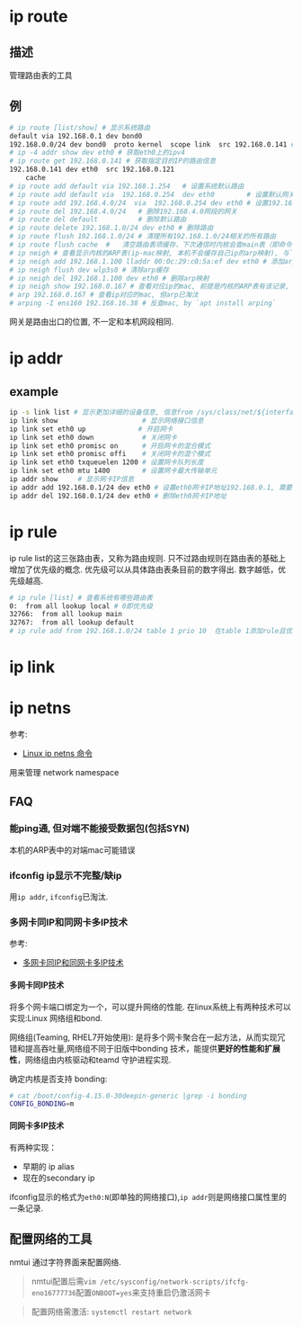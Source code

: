 # ip route

## 描述

管理路由表的工具

## 例
```bash
# ip route [list/show] # 显示系统路由
default via 192.168.0.1 dev bond0 
192.168.0.0/24 dev bond0  proto kernel  scope link  src 192.168.0.141 # 如果进程没有bind一个源地址，将会使用src域里面的源地址作为数据包的源地址进行发送; 但是如果进程提前bind了，命中了这个条目，但仍然会使用进程bind的源地址作为数据包的源地址. 因此这里的src只是一个建议的作用
# ip -4 addr show dev eth0 # 获取eth0上的ipv4
# ip route get 192.168.0.141 # 获取指定目的IP的路由信息
192.168.0.141 dev eth0  src 192.168.0.121 
    cache
# ip route add default via 192.168.1.254   # 设置系统默认路由
# ip route add default via  192.168.0.254  dev eth0        # 设置默认网关为192.168.0.254
# ip route add 192.168.4.0/24  via  192.168.0.254 dev eth0 # 设置192.168.4.0网段的网关为192.168.0.254,数据走eth0接口
# ip route del 192.168.4.0/24   # 删除192.168.4.0网段的网关
# ip route del default          # 删除默认路由
# ip route delete 192.168.1.0/24 dev eth0 # 删除路由
# ip route flush 192.168.1.0/24 # 清理所有192.168.1.0/24相关的所有路由
# ip route flush cache  #   清空路由表项缓存，下次通信时内核会查main表（即命令route输出的表）以确定路由
# ip neigh # 查看显示内核的ARP表(ip-mac映射, 本机不会缓存自己ip的arp映射), 与`nmap -sP 192.168.0.0/24 `即可查到某个ip的mac
# ip neigh add 192.168.1.100 lladdr 00:0c:29:c0:5a:ef dev eth0 # 添加arp映射
# ip neigh flush dev wlp3s0 # 清除arp缓存
# ip neigh del 192.168.1.100 dev eth0 # 删除arp映射
# ip neigh show 192.168.0.167 # 查看对应ip的mac, 前提是内核的ARP表有该记录, 没有则先ping一下
# arp 192.168.0.167 # 查看ip对应的mac, 但arp已淘汰
# arping -I ens160 192.168.16.38 # 反查mac, by `apt install arping`
```

网关是路由出口的位置, 不一定和本机网段相同.

# ip addr
## example
```bash
ip -s link list # 显示更加详细的设备信息, 信息from /sys/class/net/${interface}/statistics
ip link show                     # 显示网络接口信息
ip link set eth0 up             # 开启网卡
ip link set eth0 down            # 关闭网卡
ip link set eth0 promisc on      # 开启网卡的混合模式
ip link set eth0 promisc offi    # 关闭网卡的混个模式
ip link set eth0 txqueuelen 1200 # 设置网卡队列长度
ip link set eth0 mtu 1400        # 设置网卡最大传输单元
ip addr show     # 显示网卡IP信息
ip addr add 192.168.0.1/24 dev eth0 # 设置eth0网卡IP地址192.168.0.1, 需要ip link set eth0 down/up重启网卡
ip addr del 192.168.0.1/24 dev eth0 # 删除eth0网卡IP地址
```

# ip rule
ip rule list的这三张路由表，又称为路由规则. 只不过路由规则在路由表的基础上增加了优先级的概念. 优先级可以从具体路由表条目前的数字得出. 数字越低，优先级越高.

```bash
# ip rule [list] # 查看系统有哪些路由表
0:	from all lookup local # 0即优先级
32766:	from all lookup main
32767:	from all lookup default
# ip rule add from 192.168.1.0/24 table 1 prio 10  在table 1添加rule且优先级是10
```

# ip link

# ip netns
参考:
- [Linux ip netns 命令](https://www.cnblogs.com/sparkdev/p/9253409.html)

用来管理 network namespace

## FAQ
### 能ping通, 但对端不能接受数据包(包括SYN)
本机的ARP表中的对端mac可能错误

### ifconfig ip显示不完整/缺ip
用`ip addr`, `ifconfig`已淘汰.

### 多网卡同IP和同网卡多IP技术
参考:
- [多网卡同IP和同网卡多IP技术](https://www.jianshu.com/p/c3278e44ee9d)

#### 多网卡同IP技术
将多个网卡端口绑定为一个，可以提升网络的性能. 在linux系统上有两种技术可以实现:Linux 网络组和bond.

网络组(Teaming, RHEL7开始使用): 是将多个网卡聚合在一起方法，从而实现冗错和提高吞吐量,网络组不同于旧版中bonding 技术，能提供**更好的性能和扩展性**，网络组由内核驱动和teamd 守护进程实现.

确定内核是否支持 bonding:
```sh
# cat /boot/config-4.15.0-30deepin-generic |grep -i bonding
CONFIG_BONDING=m
```

#### 同网卡多IP技术
有两种实现：
- 早期的 ip alias
- 现在的secondary ip

ifconfig显示的格式为`eth0:N`(即单独的网络接口),`ip addr`则是网络接口属性里的一条记录.

## 配置网络的工具
nmtui 通过字符界面来配置网络.

> nmtui配置后需`vim /etc/sysconfig/network-scripts/ifcfg-eno16777736`配置`ONBOOT=yes`来支持重启仍激活网卡

> 配置网络需激活: `systemctl restart network`